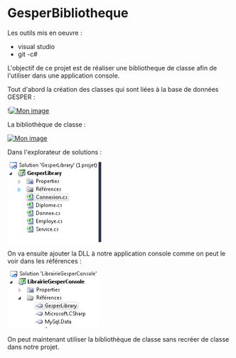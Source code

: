 # GesperBibliotheque

Les outils mis en oeuvre :
- visual studio
- git
-c#

L'objectif de ce projet est de réaliser une bibliotheque de classe afin de l'utiliser dans une application console. 


Tout d'abord la création des classes qui sont liées à la base de données GESPER :

!<a href='https://www.casimages.com/i/190409105328352272.png.html' target='_blank' title='Mon image'><img src='https://nsa40.casimages.com/img/2019/04/09/190409105328352272.png' border='0' alt='Mon image' /></a>

La bibliothèque de classe :

<a href='https://www.casimages.com/i/190409105423496630.png.html' target='_blank' title='Mon image'><img src='https://nsa40.casimages.com/img/2019/04/09/190409105423496630.png' border='0' alt='Mon image' /></a>

Dans l'explorateur de solutions :

![Diagramme.png](https://github.com/SamGdy/TpGesperBibliothequeClasse/blob/master/Images/BiblioClasse.PNG)

On va ensuite ajouter la DLL à notre application console comme on peut le voir dans les références :

![Diagramme.png](https://github.com/SamGdy/TpGesperBibliothequeClasse/blob/master/Images/Reference.PNG)

On peut maintenant utiliser la bibliothèque de classe sans recréer de classe dans notre projet.
